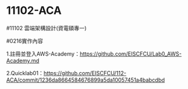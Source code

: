 # 11102-ACA


#11102 雲端架構設計(資電碩專一)

#0216實作內容

1.註冊並登入AWS-Academy：https://github.com/EISCFCU/Lab0_AWS-Academy.md

2.Quicklab01：https://github.com/EISCFCU/112-ACA/commit/1236da8664584676899a5da10057451a4babcdbd
